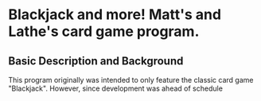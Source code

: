 # Blackjack and more! Matt's and Lathe's card game program.
## Basic Description and Background
This program originally was intended to only feature the classic card game "Blackjack". However, since development was ahead of schedule 